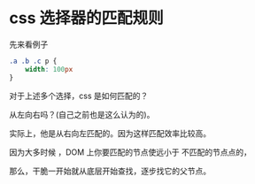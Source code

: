 # css 选择器的匹配规则

先来看例子

```css
.a .b .c p {
    width: 100px
}
```    
对于上述多个选择，css 是如何匹配的？    

从左向右吗？(自己之前也是这么认为的)。     

实际上，他是从右向左匹配的。因为这样匹配效率比较高。     

因为大多时候 ，DOM 上你要匹配的节点使远小于 不匹配的节点点的，    

那么，干脆一开始就从底层开始查找，逐步找它的父节点。   
